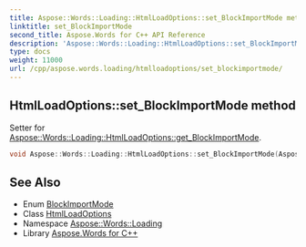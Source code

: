 ```yaml
---
title: Aspose::Words::Loading::HtmlLoadOptions::set_BlockImportMode method
linktitle: set_BlockImportMode
second_title: Aspose.Words for C++ API Reference
description: 'Aspose::Words::Loading::HtmlLoadOptions::set_BlockImportMode method. Setter for Aspose::Words::Loading::HtmlLoadOptions::get_BlockImportMode in C++.'
type: docs
weight: 11000
url: /cpp/aspose.words.loading/htmlloadoptions/set_blockimportmode/
---
```

## HtmlLoadOptions::set_BlockImportMode method


Setter for [Aspose::Words::Loading::HtmlLoadOptions::get_BlockImportMode](../get_blockimportmode/).

```cpp
void Aspose::Words::Loading::HtmlLoadOptions::set_BlockImportMode(Aspose::Words::Loading::BlockImportMode value)
```

## See Also

* Enum [BlockImportMode](../../blockimportmode/)
* Class [HtmlLoadOptions](../)
* Namespace [Aspose::Words::Loading](../../)
* Library [Aspose.Words for C++](../../../)
